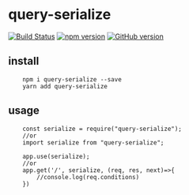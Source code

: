 # query-serialize
[![Build Status](https://travis-ci.org/miladezzat/query-serialize.svg?branch=master)](https://travis-ci.org/miladezzat/query-serialize)
[![npm version](https://badge.fury.io/js/query-serialize.svg)](https://badge.fury.io/js/query-serialize)
[![GitHub version](https://badge.fury.io/gh/miladezzat%2Fquery-serialize.svg)](https://badge.fury.io/gh/miladezzat%2Fquery-serialize)

## install 
```
    npm i query-serialize --save
    yarn add query-serialize
```
## usage
```
    const serialize = require("query-serialize");
    //or
    import serialize from "query-serialize";

    app.use(serialize);
    //or
    app.get('/', serialize, (req, res, next)=>{
        //console.log(req.conditions)
    })
```